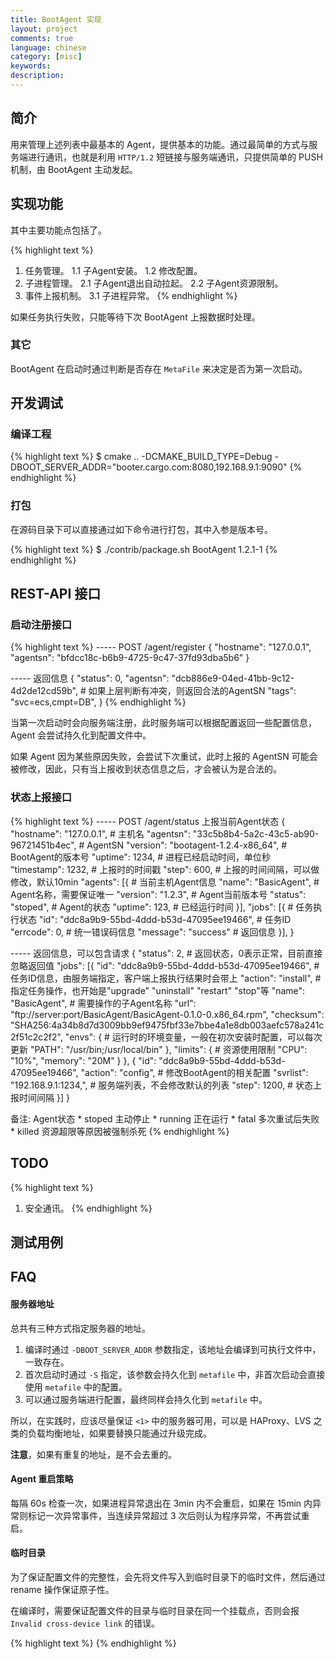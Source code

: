 ```yaml
---
title: BootAgent 实现
layout: project
comments: true
language: chinese
category: [misc]
keywords:
description:
---
```


## 简介

用来管理上述列表中最基本的 Agent，提供基本的功能。通过最简单的方式与服务端进行通讯，也就是利用 `HTTP/1.2` 短链接与服务端通讯，只提供简单的 PUSH 机制，由 BootAgent 主动发起。

## 实现功能

其中主要功能点包括了。

{% highlight text %}
1. 任务管理。
   1.1 子Agent安装。
   1.2 修改配置。
2. 子进程管理。
   2.1 子Agent退出自动拉起。
   2.2 子Agent资源限制。
3. 事件上报机制。
   3.1 子进程异常。
{% endhighlight %}

如果任务执行失败，只能等待下次 BootAgent 上报数据时处理。

### 其它

BootAgent 在启动时通过判断是否存在 `MetaFile` 来决定是否为第一次启动。

## 开发调试

### 编译工程

{% highlight text %}
$ cmake .. -DCMAKE_BUILD_TYPE=Debug -DBOOT_SERVER_ADDR="booter.cargo.com:8080,192.168.9.1:9090"
{% endhighlight %}

### 打包

在源码目录下可以直接通过如下命令进行打包，其中入参是版本号。

{% highlight text %}
$ ./contrib/package.sh BootAgent 1.2.1-1
{% endhighlight %}


## REST-API 接口

### 启动注册接口

{% highlight text %}
----- POST /agent/register
{
	"hostname": "127.0.0.1",
	"agentsn": "bfdcc18c-b6b9-4725-9c47-37fd93dba5b6"
}

----- 返回信息
{
	"status": 0,
	"agentsn": "dcb886e9-04ed-41bb-9c12-4d2de12cd59b",  # 如果上层判断有冲突，则返回合法的AgentSN
	"tags": "svc=ecs,cmpt=DB",
}
{% endhighlight %}

当第一次启动时会向服务端注册，此时服务端可以根据配置返回一些配置信息，Agent 会尝试持久化到配置文件中。

如果 Agent 因为某些原因失败，会尝试下次重试，此时上报的 AgentSN 可能会被修改，因此，只有当上报收到状态信息之后，才会被认为是合法的。

### 状态上报接口

{% highlight text %}
----- POST /agent/status 上报当前Agent状态
{
	"hostname": "127.0.0.1",                                # 主机名
	"agentsn": "33c5b8b4-5a2c-43c5-ab90-96721451b4ec",      # AgentSN
	"version": "bootagent-1.2.4-x86_64",                    # BootAgent的版本号
	"uptime": 1234,                                         # 进程已经启动时间，单位秒
	"timestamp": 1232,                                      # 上报时的时间戳
	"step": 600,                                            # 上报的时间间隔，可以做修改，默认10min
	"agents": [{                                            # 当前主机Agent信息
		"name": "BasicAgent",                           # Agent名称，需要保证唯一
		"version": "1.2.3",                             # Agent当前版本号
		"status": "stoped",                             # Agent的状态
		"uptime": 123,                                  # 已经运行时间
	}],
	"jobs": [{                                              # 任务执行状态
		"id": "ddc8a9b9-55bd-4ddd-b53d-47095ee19466",   # 任务ID
		"errcode": 0,                                   # 统一错误码信息
		"message": "success"                            # 返回信息
	}],
}

----- 返回信息，可以包含请求
{
	"status": 2,                                           # 返回状态，0表示正常，目前直接忽略返回值
	"jobs": [{
		"id": "ddc8a9b9-55bd-4ddd-b53d-47095ee19466",  # 任务ID信息，由服务端指定，客户端上报执行结果时会带上
		"action": "install",                           # 指定任务操作，也开始是"upgrade" "uninstall" "restart" "stop"等
		"name": "BasicAgent",                          # 需要操作的子Agent名称
		"url": "ftp://server:port/BasicAgent/BasicAgent-0.1.0-0.x86_64.rpm",
		"checksum": "SHA256:4a34b8d7d3009bb9ef9475fbf33e7bbe4a1e8db003aefc578a241c2f51c2c2f2",
		"envs": {                                      # 运行时的环境变量，一般在初次安装时配置，可以每次更新
			"PATH": "/usr/bin;/usr/local/bin"
		},
		"limits": {                                    # 资源使用限制
			"CPU": "10%",
			"memory": "20M"
		}
	}, {
		"id": "ddc8a9b9-55bd-4ddd-b53d-47095ee19466",
		"action": "config",                            # 修改BootAgent的相关配置
		"svrlist": "192.168.9.1:1234,",                # 服务端列表，不会修改默认的列表
		"step": 1200,                                  # 状态上报时间间隔
	}]
}

备注:
    Agent状态
      * stoped 主动停止
      * running 正在运行
      * fatal 多次重试后失败
      * killed 资源超限等原因被强制杀死
{% endhighlight %}

## TODO

{% highlight text %}
1. 安全通讯。
{% endhighlight %}

## 测试用例

## FAQ

#### 服务器地址

总共有三种方式指定服务器的地址。

1. 编译时通过 `-DBOOT_SERVER_ADDR` 参数指定，该地址会编译到可执行文件中，一致存在。
2. 首次启动时通过 `-S` 指定，该参数会持久化到 `metafile` 中，非首次启动会直接使用 `metafile` 中的配置。
3. 可以通过服务端进行配置，最终同样会持久化到 `metafile` 中。

所以，在实践时，应该尽量保证 `<1>` 中的服务器可用，可以是 HAProxy、LVS 之类的负载均衡地址，如果要替换只能通过升级完成。

**注意**，如果有重复的地址，是不会去重的。

#### Agent 重启策略

每隔 60s 检查一次，如果进程异常退出在 3min 内不会重启，如果在 15min 内异常则标记一次异常事件，当连续异常超过 3 次后则认为程序异常，不再尝试重启。

#### 临时目录

为了保证配置文件的完整性，会先将文件写入到临时目录下的临时文件，然后通过 rename 操作保证原子性。

在编译时，需要保证配置文件的目录与临时目录在同一个挂载点，否则会报 `Invalid cross-device link` 的错误。

<!--
1. 进程管理
   1.1 配置文件中有多个 Name 相同的配置文件。后续的配置文件解析时会报错。
   1.2 执行用户相关。
       1.2.0 用户存在。以指定用户执行。
       1.2.1 用户不存在。直接报错退出。
       1.2.2 用户没有指定。默认通过root执行。
       1.2.3 属组非默认。指定属组执行。
   1.3 进程检查。


ps -eo ppid,pid,user,group,euser,egroup,cmd | grep gearman
usermod -a -G root monitor 将monitor用户添加到root组中

https://github.com/Jin-Yang/cgfy
https://github.com/chr15p/cgshares




Reap zombie processes using a SIGCHLD handler
http://www.microhowto.info/howto/reap_zombie_processes_using_a_sigchld_handler.html
-->


{% highlight text %}
{% endhighlight %}
